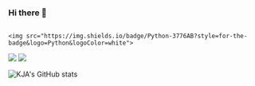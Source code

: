 ### Hi there 👋

<!--
**KJA000/KJA000** is a ✨ _special_ ✨ repository because its `README.md` (this file) appears on your GitHub profile.

Here are some ideas to get you started:

- 🔭 I’m currently working on ...
- 🌱 I’m currently learning ...
- 👯 I’m looking to collaborate on ...
- 🤔 I’m looking for help with ...
- 💬 Ask me about ...
- 📫 How to reach me: ...
- 😄 Pronouns: ...
- ⚡ Fun fact: ...
--><span style="display: inline-block;">
    <img src="https://img.shields.io/badge/Python-3776AB?style=for-the-badge&logo=Python&logoColor=white">
</span>
<span style="display: inline-block;">
    <img src="https://img.shields.io/badge/C/C++-00599C?style=for-the-badge&logo=cplusplus&logoColor=white">
</span>

<img src="https://img.shields.io/badge/표시할이름-색상?style=for-the-badge&logo=기술스택아이콘&logoColor=white">

![KJA's GitHub stats](https://github-readme-stats.vercel.app/api?username=KJA000&show_icons=true&theme=radical)
